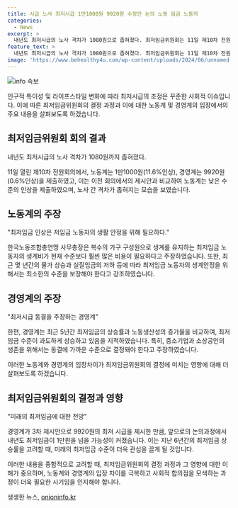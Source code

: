 ```yaml
---
title: 시급 노사 최저시급 1만1000원 9920원 수정안 논의 노동 임금 노동자
categories:
  - News
excerpt: >
  내년도 최저시급의 노사 격차가 1080원으로 좁혀졌다. 최저임금위원회는 11일 제10차 전원회의에서 노동계가 1만1000원(11.6%인상), 경영계가 9920원(0.6%인상)을 제출했다. 경영계의 최저시급 제시안을 토대로 내년 최저임금이 1만원을 넘을 가능성이 커졌다. 노동계는 저임금 노동자의 생활 안정 등을 이유로 최저임금 인상을 주장하고 있다.
feature_text: >
  내년도 최저시급의 노사 격차가 1080원으로 좁혀졌다. 최저임금위원회는 11일 제10차 전원회의에서 노동계가 1만1000원(11.6%인상), 경영계가 9920원(0.6%인상)을 제출했다. 경영계의 최저시급 제시안을 토대로 내년 최저임금이 1만원을 넘을 가능성이 커졌다. 노동계는 저임금 노동자의 생활 안정 등을 이유로 최저임금 인상을 주장하고 있다.
image: 'https://www.behealthy4u.com/wp-content/uploads/2024/06/unnamed-file.png'
---
```


<p><img src="https://www.behealthy4u.com/wp-content/uploads/2024/06/unnamed-file.png" alt="info 속보" /></p>

<p>인구적 특이성 및 라이프스타일 변화에 따라 최저시급의 조정은 꾸준한 사회적 이슈입니다. 이에 따른 최저임금위원회의 결정 과정과 이에 대한 노동계 및 경영계의 입장에서의 주요 내용을 살펴보도록 하겠습니다.</p>

<h2 data-ke-size="size26">최저임금위원회 회의 결과</h2>

<p data-ke-size="size16">내년도 최저시급의 노사 격차가 1080원까지 좁혀졌다.</p>

<p>11일 열린 제10차 전원회의에서, 노동계는 1만1000원(11.6%인상), 경영계는 9920원(0.6%인상)을 제출하였고, 이는 이전 회의에서의 제시안과 비교하여 노동계는 낮은 수준의 인상을 제출하였으며, 노사 간 격차가 좁혀지는 모습을 보였습니다. </p>

<h2 data-ke-size="size26">노동계의 주장</h2>

<p data-ke-size="size16">"최저임금 인상은 저임금 노동자의 생활 안정을 위해 필요하다."</p>

<p>한국노동조합총연맹 사무총장은 복수의 가구 구성원으로 생계를 유지하는 최저임금 노동자의 생계비가 현재 수준보다 훨씬 많은 비용이 필요하다고 주장하였습니다. 또한, 최근 몇 년간의 물가 상승과 실질임금의 저하 등에 따라 최저임금 노동자의 생계안정을 위해서는 최소한의 수준을 보장해야 한다고 강조하였습니다.</p>

<h2 data-ke-size="size26">경영계의 주장</h2>

<p data-ke-size="size16">"최저시급 동결을 주장하는 경영계"</p>

<p>한편, 경영계는 최근 5년간 최저임금의 상승률과 노동생산성의 증가율을 비교하여, 최저임금 수준이 과도하게 상승하고 있음을 지적하였습니다. 특히, 중소기업과 소상공인의 생존을 위해서는 동결에 가까운 수준으로 결정돼야 한다고 주장하였습니다.</p>

<p>이러한 노동계와 경영계의 입장차이가 최저임금위원회의 결정에 미치는 영향에 대해 더 살펴보도록 하겠습니다.</p>

<h2 data-ke-size="size26">최저임금위원회의 결정과 영향</h2>

<p data-ke-size="size16">"미래의 최저임금에 대한 전망"</p>

<p>경영계가 3차 제시안으로 9920원의 최저 시급을 제시한 만큼, 앞으로의 논의과정에서 내년도 최저임금이 1만원을 넘을 가능성이 커졌습니다. 이는 지난 6년간의 최저임금 상승률을 고려할 때, 미래의 최저임금 수준이 더욱 관심을 끌게 될 것입니다.</p>

<p>이러한 내용을 종합적으로 고려할 때, 최저임금위원회의 결정 과정과 그 영향에 대한 이해가 중요하며, 노동계와 경영계의 입장 차이를 극복하고 사회적 합의점을 모색하는 과정이 더욱 필요한 시기임을 인지해야 합니다.</p>
생생한 뉴스, <a href="https://onioninfo.kr" rel="dofollow">onioninfo.kr</a>


